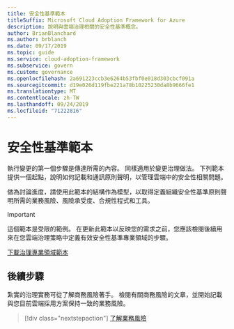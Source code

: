 ```yaml
---
title: 安全性基準範本
titleSuffix: Microsoft Cloud Adoption Framework for Azure
description: 說明與雲端治理相關的安全性基準概念。
author: BrianBlanchard
ms.author: brblanch
ms.date: 09/17/2019
ms.topic: guide
ms.service: cloud-adoption-framework
ms.subservice: govern
ms.custom: governance
ms.openlocfilehash: 2a691223ccb3e6264b53fbf0e018d303cbcf091a
ms.sourcegitcommit: d19e026d119fbe221a78b10225230da8b9666fe1
ms.translationtype: MT
ms.contentlocale: zh-TW
ms.lasthandoff: 09/24/2019
ms.locfileid: "71222816"
---
```

# <a name="security-baseline-template"></a>安全性基準範本

執行變更的第一個步驟是傳達所需的內容。 同樣適用於變更治理做法。 下列範本提供一個起點，說明如何記載和通訊原則聲明，以管理雲端中的安全性相關問題。

做為討論進度，請使用此範本的結構作為模型，以取得定義組織安全性基準原則聲明所需的業務風險、風險承受度、合規性程式和工具。

> [!IMPORTANT]
> 這個範本是受限的範例。 在更新此範本以反映您的需求之前，您應該檢閱後續用來在您雲端治理策略中定義有效安全性基準專業領域的步驟。

<!-- markdownlint-disable MD033 -->

 <a href="https://archcenter.blob.core.windows.net/cdn/fusion/governance/Security%20Baseline%20Discipline%20Template.docx">下載治理專業領域範本</a>

<!-- markdownlint-enable MD033 -->

## <a name="next-steps"></a>後續步驟

紮實的治理實務可從了解商務風險著手。 檢閱有關商務風險的文章，並開始記載與您目前雲端採用方案保持一致的業務風險。

> [!div class="nextstepaction"]
> [了解業務風險](./business-risks.md)
